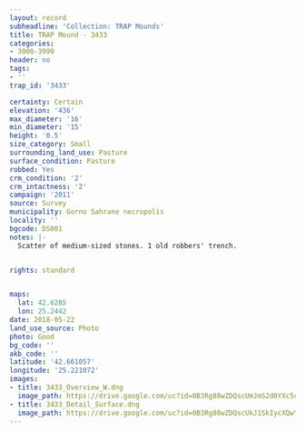 ```yaml
---
layout: record
subheadline: 'Collection: TRAP Mounds'
title: TRAP Mound - 3433
categories:
- 3000-3999
header: no
tags:
- ''
trap_id: '3433'

certainty: Certain
elevation: '436'
max_diameter: '16'
min_diameter: '15'
height: '0.5'
size_category: Small
surrounding_land_use: Pasture
surface_condition: Pasture
robbed: Yes
crm_condition: '2'
crm_intactness: '2'
campaign: '2011'
source: Survey
municipality: Gorno Sahrane necropolis
locality: ''
bgcode: DS001
notes: |-
  Scatter of medium-sized stones. 1 old robbers' trench.


rights: standard


maps:
  lat: 42.6285
  lon: 25.2442
date: 2018-05-22
land_use_source: Photo
photo: Good
bg_code: ''
akb_code: ''
latitude: '42.661057'
longitude: '25.221072'
images:
- title: 3433_Overview_W.dng
  image_path: https://drive.google.com/uc?id=0B3Rg88wZDQscUmJmS2d0YXc5cW8
- title: 3433_Detail_Surface.dng
  image_path: https://drive.google.com/uc?id=0B3Rg88wZDQscUkJ1SkIycXQwY2s
---
```

